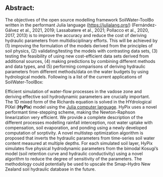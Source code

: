 ## Abstract: 

The objectives of the open source modelling framework SoilWater-ToolBo written in the performant Julia language (https://julialang.org/) (Fernández-Gálvez et al., 2021, 2019; Lassabatere et al., 2021; Pollacco et al., 2020, 2017, 2013) is to improve the accuracy and reduce the cost of deriving hydraulic parameters from multidisciplinary efforts. This will be achieved by (1) improving the formulation of the models derived from the principles of soil physics, (2) validating/testing the models with contrasting data sets, (3) testing the feasibility of using new cost-efficient data sets derived from additional sources, (4) making predictions by combining different methods and data types, and (5) performing comparisons of deriving hydraulic parameters from different methods/data on the water budgets by using hydrological models. Following is a list of the current applications of SoilWater-ToolBox:

Efficient simulation of water-flow processes in the vadose zone and deriving effective soil hydrodynamic parameters are crucially important. The 1D mixed form of the Richards equation is solved in the HYdrological PIXel (**HyPix**) model using the [Julia computer language](https://julialang.org/). HyPix uses a novel performant time-stepping scheme, making the Newton-Raphson linearization very efficient. We provide a complete description of the different processes modelling rainfall interception, root water uptake with compensation, soil evaporation, and ponding using a newly developed computation of sorptivity. A novel multistep optimization algorithm is proposed that inverts the hydraulic parameters from time-series soil water content measured at multiple depths. For each simulated soil layer, HyPix simulates five physical hydrodynamic parameters from the bimodal Kosugi’s model (soil retention curve and hydraulic conductivity) using a novel algorithm to reduce the degree of sensitivity of the parameters. The methodology could potentially be used to upscale the Smap-Hydro New Zealand soil hydraulic database in the future. 

